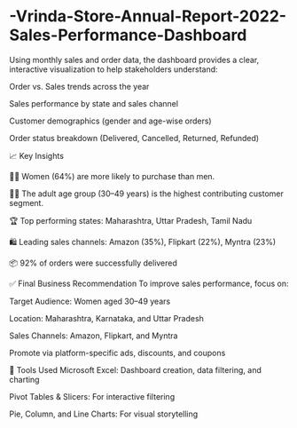 # -Vrinda-Store-Annual-Report-2022-Sales-Performance-Dashboard
Using monthly sales and order data, the dashboard provides a clear, interactive visualization to help stakeholders understand:

Order vs. Sales trends across the year

Sales performance by state and sales channel

Customer demographics (gender and age-wise orders)

Order status breakdown (Delivered, Cancelled, Returned, Refunded)

📈 Key Insights

👩‍🦰 Women (64%) are more likely to purchase than men.

🧑‍💼 The adult age group (30–49 years) is the highest contributing customer segment.

🏆 Top performing states: Maharashtra, Uttar Pradesh, Tamil Nadu

🛍️ Leading sales channels: Amazon (35%), Flipkart (22%), Myntra (23%)

📦 92% of orders were successfully delivered

✅ Final Business Recommendation
To improve sales performance, focus on:

Target Audience: Women aged 30–49 years

Location: Maharashtra, Karnataka, and Uttar Pradesh

Sales Channels: Amazon, Flipkart, and Myntra

Promote via platform-specific ads, discounts, and coupons

🧰 Tools Used
Microsoft Excel: Dashboard creation, data filtering, and charting

Pivot Tables & Slicers: For interactive filtering

Pie, Column, and Line Charts: For visual storytelling
